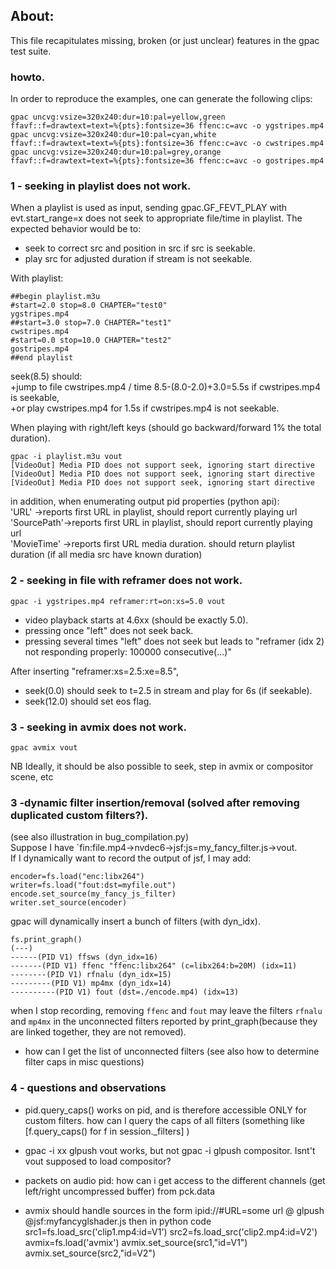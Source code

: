 ## About:
This file recapitulates missing, broken (or just unclear) features in the gpac test suite.  

### howto.  
In order to reproduce the examples, one can generate the following clips:  
```
gpac uncvg:vsize=320x240:dur=10:pal=yellow,green ffavf::f=drawtext=text=%{pts}:fontsize=36 ffenc:c=avc -o ygstripes.mp4
gpac uncvg:vsize=320x240:dur=10:pal=cyan,white ffavf::f=drawtext=text=%{pts}:fontsize=36 ffenc:c=avc -o cwstripes.mp4
gpac uncvg:vsize=320x240:dur=10:pal=grey,orange ffavf::f=drawtext=text=%{pts}:fontsize=36 ffenc:c=avc -o gostripes.mp4
```

### 1 - seeking in playlist does not work.  
When a playlist is used as input, sending gpac.GF_FEVT_PLAY with evt.start_range=x does not seek to appropriate file/time in playlist. The expected behavior would be to:  
+ seek to correct src and position in src if src is seekable.  
+ play src for adjusted duration if stream is not seekable.  

With playlist:
```
##begin playlist.m3u
#start=2.0 stop=8.0 CHAPTER="test0"
ygstripes.mp4
##start=3.0 stop=7.0 CHAPTER="test1"
cwstripes.mp4
#start=0.0 stop=10.0 CHAPTER="test2"
gostripes.mp4
##end playlist
```
seek(8.5) should:  
+jump to file cwstripes.mp4 / time  8.5-(8.0-2.0)+3.0=5.5s if cwstripes.mp4 is seekable,  
+or play cwstripes.mp4 for 1.5s if cwstripes.mp4 is not seekable.  
  
When playing with right/left keys (should go backward/forward 1% the total duration).  
```
gpac -i playlist.m3u vout
[VideoOut] Media PID does not support seek, ignoring start directive
[VideoOut] Media PID does not support seek, ignoring start directive
[VideoOut] Media PID does not support seek, ignoring start directive
```

in addition, when enumerating output pid properties (python api):  
'URL'       ->reports first URL in playlist, should report currently playing url  
'SourcePath'->reports first URL in playlist, should report currently playing url  
'MovieTime' ->reports first URL media duration. should return playlist duration (if all media src have known duration)

### 2 - seeking in file with reframer does not work.
```
gpac -i ygstripes.mp4 reframer:rt=on:xs=5.0 vout  
```
+ video playback starts at 4.6xx (should be exactly 5.0).  
+ pressing once "left" does not seek back.  
+ pressing several times "left" does not seek but leads to "reframer (idx 2) not responding properly: 100000 consecutive(...)"  

After inserting "reframer:xs=2.5:xe=8.5",  
+ seek(0.0) should seek to t=2.5 in stream and play for 6s (if seekable).   
+ seek(12.0) should set eos flag.  

### 3 - seeking in avmix does not work.
```
gpac avmix vout
```
NB Ideally, it should be also possible to seek, step in avmix or compositor scene, etc

### 3 -dynamic filter insertion/removal (solved after removing duplicated custom filters?).
(see also illustration in bug_compilation.py)  
Suppose I have `fin:file.mp4->nvdec6->jsf:js=my_fancy_filter.js->vout.  
If I dynamically want to record the output of jsf, I may add:  
```
encoder=fs.load("enc:libx264")
writer=fs.load("fout:dst=myfile.out")
encode.set_source(my_fancy_js_filter)
writer.set_source(encoder)
```
gpac will dynamically insert a bunch of filters  (with dyn_idx).  
```
fs.print_graph()
(---)
------(PID V1) ffsws (dyn_idx=16)
-------(PID V1) ffenc "ffenc:libx264" (c=libx264:b=20M) (idx=11)
--------(PID V1) rfnalu (dyn_idx=15)
---------(PID V1) mp4mx (dyn_idx=14)
----------(PID V1) fout (dst=./encode.mp4) (idx=13)
```
when I stop recording, removing `ffenc` and `fout` may leave the filters `rfnalu` and `mp4mx` in the unconnected filters reported by print_graph(because they are linked together, they are not removed).  
+ how can I get the list of unconnected filters (see also how to determine filter caps in misc questions)

### 4 - questions and observations
+ pid.query_caps() works on pid, and is therefore accessible ONLY for custom filters. how can I query the caps of all filters (something like [f.query_caps() for f in session._filters] )

+ gpac -i xx glpush vout works, but not gpac -i glpush compositor. Isnt't vout supposed to load compositor?  

+ packets on audio pid: how can i get access to the different channels (get left/right uncompressed buffer) from pck.data

+ avmix should handle sources in the form 
ipid://#URL=some url @ glpush @jsf:myfancyglshader.js
then in python code
src1=fs.load_src('clip1.mp4:id=V1')
src2=fs.load_src('clip2.mp4:id=V2')
avmix=fs.load('avmix')
avmix.set_source(src1,"id=V1")
avmix.set_source(src2,"id=V2")
